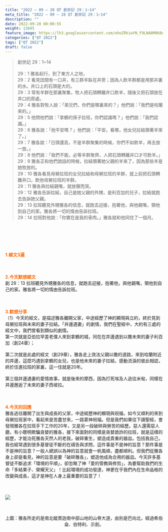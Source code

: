 ```yaml
---
title: "2022 – 09 – 28 QT 創世記 29：1~14"
meta_title: "2022 – 09 – 28 QT 創世記 29：1~14"
description: ""
date: 2022-09-28 00:00:55
weight: 12845
feature_image: https://lh3.googleusercontent.com/ehoZRkiwYN_F9LNA8M068AYxt73EavCZno-PD1cJRuf5BbSkQVUWr3gNEbt5kSs28Pb_Elg17kSrtf9ybWvojWoMV6I4tPM3vGRGDq6GkKkPdL2Gut4QAIw4-uykKUAtNiKgQKntvsU=w800
categories: ["QT 2022"]
tags: ["QT 2022"]
draft: false
---
```


<blockquote>創世記 29：1~14<br />
<br />
29：1 雅各起行，到了東方人之地，<br />
29：2 看見田間有一口井，有三群羊臥在井旁；因為人飲羊群都是用那井裏的水。井口上的石頭是大的。<br />
29：3 常有羊群在那裏聚集，牧人把石頭轉離井口飲羊，隨後又把石頭放在井口的原處。<br />
29：4 雅各對牧人說：「弟兄們，你們是哪裏來的？」他們說：「我們是哈蘭來的。」<br />
29：5 他問他們說：「拿鶴的孫子拉班，你們認識嗎？」他們說：「我們認識。」<br />
29：6 雅各說：「他平安嗎？」他們說：「平安。看哪，他女兒拉結領著羊來了。」<br />
29：7 雅各說：「日頭還高，不是羊群聚集的時候，你們不如飲羊，再去放一放。」<br />
29：8 他們說：「我們不能，必等羊群聚齊，人把石頭轉離井口才可飲羊。」<br />
29：9 雅各正和他們說話的時候，拉結領著她父親的羊來了，因為那些羊是她牧放的。<br />
29：10 雅各看見母舅拉班的女兒拉結和母舅拉班的羊群，就上前把石頭轉離井口，飲他母舅拉班的羊群。<br />
29：11 雅各與拉結親嘴，就放聲而哭。<br />
29：12 雅各告訴拉結，自己是她父親的外甥，是利百加的兒子，拉結就跑去告訴她父親。<br />
29：13 拉班聽見外甥雅各的信息，就跑去迎接，抱著他，與他親嘴，領他到自己的家。雅各將一切的情由告訴拉班。<br />
29：14 拉班對他說：「你實在是我的骨肉。」雅各就和他同住了一個月。</blockquote><br />
&nbsp;<br />
<br />
&nbsp;<br />
<br />
<span style="color: #ff6600;"><strong>1.經文3遍</strong></span><br />
<br />
&nbsp;<br />
<br />
<span style="color: #ff6600;"><strong>2.今天默想經文<br />
</strong></span>創 29：13 拉班聽見外甥雅各的信息，就跑去迎接，抱著他，與他親嘴，領他到自己的家。雅各將一切的情由告訴拉班。<br />
<br />
&nbsp;<br />
<br />
<strong><span style="color: #ff6600;">3.默想分享<br />
</span></strong>（1）今天的經文，是描述雅各離開父家，中途經歷了神的顯現與立約，終於見到母舅拉班與未來的妻子拉結。「井邊遇妻」的劇情，我們在聖經中，大約有三處的經文中，我們曾看到類似的劇情。<br />
第一次就是亞伯拉罕差老僕人來到拿鶴的城，同在在井邊遇到以撒未來的妻子利百加（創24章）；<br />
<br />
第二次就是此處的經文（創29章），雅各走上效法父親以撒的道路，來到哈蘭附近的井邊，這麼巧遇到拿鶴的女兒，也是他未來的妻子拉結，感動流淚的彼此相認，終於住進拉班的家裏，這一住就是20年。<br />
<br />
第三個井邊遇妻的愛情故事，就是後來的摩西，因為打死埃及人逃往米甸，同樣在井邊邂逅了未來的妻子西坡拉。<br />
<br />
&nbsp;<br />
<br />
<strong><span style="color: #ff6600;">4.今天的回應<br />
</span></strong>雅各逃往離開了出生與成長的父家，中途經歷神的顯現與祝福，如今又順利的來到母舅拉班家中，看起來是苦盡甘來，一路蒙神祝福。但是我們如果往下讀聖經，會發現雅各在拉班手下工作的20年，又是另一段破碎與勞苦的經歷。惡人還需惡人磨，有小聰明欺騙貪婪的雅各，接下來面對的同樣是貪婪詭詐的拉班，就是這樣的經歷，才能治死雅各天然人的老我，破碎重生，塑造成貴重的器皿。包括我自己，我也經常遇到很多基督徒不斷的在禱告與求問，這件事是不是神的旨意？那件事是不是神的旨意？一般人總誤以為神的旨意就會一帆風順，盡都順利。但我們從雅各身上卻是看見，神的旨意是要「破碎雅各」，塑造他成為合用的器皿。今天許多基督徒不斷追求「環境的平順」，卻忽略了神「愛的管教與修剪」，為要幫助我們的生命「多結果子、榮耀天父」！比起環境的成功發達，神更在乎我們內在生命品格的改變與成長，這才是神在人身上最重要的旨意了！<br />
<br />
&nbsp;<br />
<br />
<img class="aligncenter" src="https://cmcbiblereading.com/wp-content/uploads/2018/01/from-beersheba-to-bethel.gif" /><br />
<br />
&nbsp;<br />
<p style="text-align: center;">上圖：雅各所走的是南北縱貫迦南中部山地的山脊大道，由別是巴向北，經過希伯侖、伯特利、示劍。</p>
        